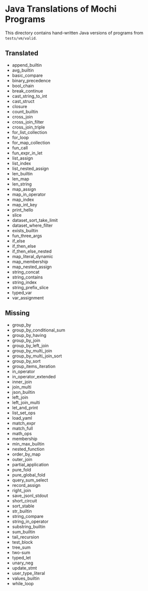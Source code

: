 # Java Translations of Mochi Programs

This directory contains hand-written Java versions of programs from `tests/vm/valid`.

## Translated
- append_builtin
- avg_builtin
- basic_compare
- binary_precedence
- bool_chain
- break_continue
- cast_string_to_int
- cast_struct
- closure
- count_builtin
- cross_join
- cross_join_filter
- cross_join_triple
- for_list_collection
- for_loop
- for_map_collection
- fun_call
- fun_expr_in_let
- list_assign
- list_index
- list_nested_assign
- len_builtin
- len_map
- len_string
- map_assign
- map_in_operator
- map_index
- map_int_key
- print_hello
- slice
- dataset_sort_take_limit
- dataset_where_filter
- exists_builtin
- fun_three_args
- if_else
- if_then_else
- if_then_else_nested
- map_literal_dynamic
- map_membership
- map_nested_assign
- string_concat
- string_contains
- string_index
- string_prefix_slice
- typed_var
- var_assignment

## Missing
- group_by
- group_by_conditional_sum
- group_by_having
- group_by_join
- group_by_left_join
- group_by_multi_join
- group_by_multi_join_sort
- group_by_sort
- group_items_iteration
- in_operator
- in_operator_extended
- inner_join
- join_multi
- json_builtin
- left_join
- left_join_multi
- let_and_print
- list_set_ops
- load_yaml
- match_expr
- match_full
- math_ops
- membership
- min_max_builtin
- nested_function
- order_by_map
- outer_join
- partial_application
- pure_fold
- pure_global_fold
- query_sum_select
- record_assign
- right_join
- save_jsonl_stdout
- short_circuit
- sort_stable
- str_builtin
- string_compare
- string_in_operator
- substring_builtin
- sum_builtin
- tail_recursion
- test_block
- tree_sum
- two-sum
- typed_let
- unary_neg
- update_stmt
- user_type_literal
- values_builtin
- while_loop
